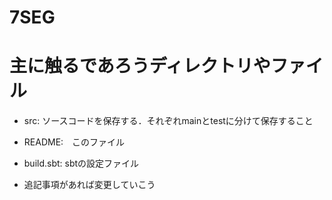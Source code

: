 7SEG
=======================
# 主に触るであろうディレクトリやファイル

* src: ソースコードを保存する．それぞれmainとtestに分けて保存すること
* README:　このファイル
* build.sbt: sbtの設定ファイル

* 追記事項があれば変更していこう





